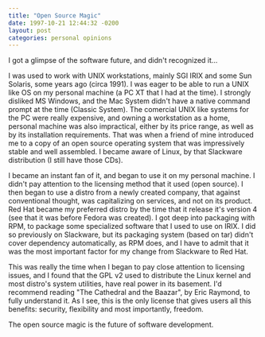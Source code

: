 ```yaml
---
title: "Open Source Magic"
date: 1997-10-21 12:44:32 -0200
layout: post
categories: personal opinions
---
```

I got a glimpse of the software future, and didn't recognized it...

I was used to work with UNIX workstations, mainly SGI IRIX and some Sun Solaris, some years ago (circa 1991). I was eager to be able to run a UNIX like OS on my personal machine (a PC XT that I had at the time). I strongly disliked MS Windows, and the Mac System didn't have a native command prompt at the time (Classic System). The comercial UNIX like systems for the PC were really expensive, and owning a workstation as a home, personal machine was also impractical, either by its price range, as well as by its installation requirements. That was when a friend of mine introduced me to a copy of an open source operating system that was impressively stable and well assembled. I became aware of Linux, by that Slackware distribution (I still have those CDs).


I became an instant fan of it, and began to use it on my personal machine. I didn't pay attention to the licensing method that it used (open source). I then began to use a distro from a newly created company, that against conventional thought, was capitalizing on services, and not on its product. Red Hat became my preferred distro by the time that it release it's version 4 (see that it was before Fedora was created). I got deep into packaging with RPM, to package some specialized software that I used to use on IRIX. I did so previously on Slackware, but its packaging system (based on tar) didn't cover dependency automatically, as RPM does, and I have to admit that it was the most important factor for my change from Slackware to Red Hat.


This was really the time when I began to pay close attention to licensing issues, and I found that the GPL v2 used to distribute the Linux kernel and most distro's system utilities, have real power in its basement. I'd recommend reading "The Cathedral and the Baazar", by Eric Raymond, to fully understand it. As I see, this is the only license that gives users all this benefits: security, flexibility and most importantly, freedom.


The open source magic is the future of software development.
